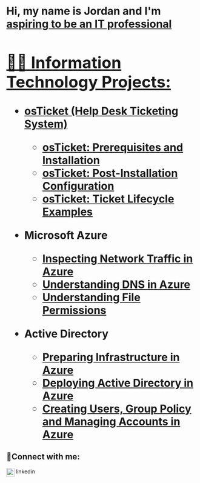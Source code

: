 <h1>Hi, my name is Jordan and I'm <a href= https://www.linkedin.com/in/jordan-mangion-71832b161/ )> aspiring to be an IT professional

<h2>👨‍💻 Information Technology Projects:</h2>

- <b>osTicket (Help Desk Ticketing System)</b>
  - [osTicket: Prerequisites and Installation](https://github.com/jmangion98/osticket-prereqs)
  - [osTicket: Post-Installation Configuration](https://github.com/jmangion98/post-install-config)
  - [osTicket: Ticket Lifecycle Examples](https://github.com/jmangion98/ticket-lifecycle)
- <b>Microsoft Azure</b>
  - [Inspecting Network Traffic in Azure](https://github.com/jmangion98/inspect-traffic)
  - [Understanding DNS in Azure](https://github.com/jmangion98/azure-understand-dns)
  - [Understanding File Permissions](https://github.com/jmangion98/file-permissions)
 
- <b>Active Directory</b>
  - [Preparing Infrastructure in Azure](https://github.com/jmangion98/configure-ad)
  - [Deploying Active Directory in Azure](https://github.com/jmangion98/azure-network-protocols)
  - [Creating Users, Group Policy and Managing Accounts in Azure ](https://github.com/jmangion98/azure-network-protocols)
    

<h2>🤳Connect with me:</h2>
<img align="left" alt="Jordan | LinkedIn" width="22px" src="https://cdn.jsdelivr.net/npm/simple-icons@v3/icons/linkedin.svg" />linkedin


[linkedin]: https://www.linkedin.com/in/jordan-mangion-71832b161/
